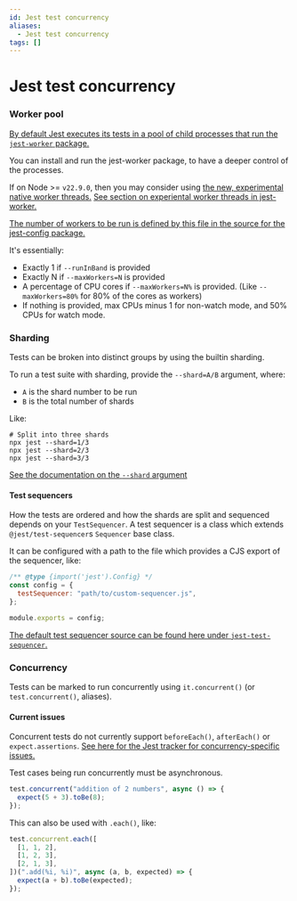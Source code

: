 ```yaml
---
id: Jest test concurrency
aliases:
  - Jest test concurrency
tags: []
---
```


# Jest test concurrency

### Worker pool

[By default Jest executes its tests in a pool of child processes that run the `jest-worker` package.](https://github.com/jestjs/jest/blob/main/packages/jest-worker/README.md)

You can install and run the jest-worker package, to have a deeper control of the processes.

If on Node >= `v22.9.0`, then you may consider using [the new, experimental native worker threads.](https://nodejs.org/api/worker_threads.html)
[See section on experiental worker threads in jest-worker.](https://github.com/jestjs/jest/blob/main/packages/jest-worker/README.md#experimental-worker)

[The number of workers to be run is defined by this file in the source for the jest-config package.](https://github.com/jestjs/jest/blob/77744a24816d0978b6c478987426c36d615864bd/packages/jest-config/src/get_max_workers.js)

It's essentially:

- Exactly 1 if `--runInBand` is provided
- Exactly N if `--maxWorkers=N` is provided
- A percentage of CPU cores if `--maxWorkers=N%` is provided. (Like `--maxWorkers=80%` for 80% of the cores as workers)
- If nothing is provided, max CPUs minus 1 for non-watch mode, and 50% CPUs for watch mode.

### Sharding

Tests can be broken into distinct groups by using the builtin sharding.

To run a test suite with sharding, provide the `--shard=A/B` argument, where:

- `A` is the shard number to be run
- `B` is the total number of shards

Like:

```shell
# Split into three shards
npx jest --shard=1/3
npx jest --shard=2/3
npx jest --shard=3/3
```

[See the documentation on the `--shard` argument](https://jestjs.io/docs/cli#--shard)

#### Test sequencers

How the tests are ordered and how the shards are split and sequenced depends on your `TestSequencer`.
A test sequencer is a class which extends `@jest/test-sequencer`s `Sequencer` base class.

It can be configured with a path to the file which provides a CJS export of the sequencer, like:

```js
/** @type {import('jest').Config} */
const config = {
  testSequencer: "path/to/custom-sequencer.js",
};

module.exports = config;
```

[The default test sequencer source can be found here under `jest-test-sequencer`.](https://github.com/jestjs/jest/blob/main/packages/jest-test-sequencer/src/index.ts#L52)

### Concurrency

Tests can be marked to run concurrently using `it.concurrent()` (or `test.concurrent()`, aliases).

#### Current issues

Concurrent tests do not currently support `beforeEach()`, `afterEach()` or `expect.assertions`.
[See here for the Jest tracker for concurrency-specific issues.](https://github.com/jestjs/jest/labels/Area%3A%20Concurrent)

Test cases being run concurrently must be asynchronous.

```js
test.concurrent("addition of 2 numbers", async () => {
  expect(5 + 3).toBe(8);
});
```

This can also be used with `.each()`, like:

```js
test.concurrent.each([
  [1, 1, 2],
  [1, 2, 3],
  [2, 1, 3],
])(".add(%i, %i)", async (a, b, expected) => {
  expect(a + b).toBe(expected);
});
```
